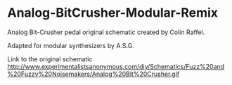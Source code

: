 # Analog-BitCrusher-Modular-Remix
Analog Bit-Crusher pedal original schematic created by Colin Raffel. 

Adapted for modular synthesizers by A.S.G.

Link to the original schematic http://www.experimentalistsanonymous.com/diy/Schematics/Fuzz%20and%20Fuzzy%20Noisemakers/Analog%20Bit%20Crusher.gif

